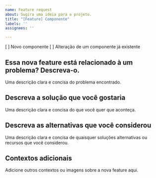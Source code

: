 ```yaml
---
name: Feature request
about: Sugira uma ideia para o projeto.
title: "[Feature] Componente"
labels: ''
assignees: ''

---
```


[ ] Novo componente
[ ] Alteração de um componente já existente

## Essa nova feature está relacionado à um problema? Descreva-o.
Uma descrição clara e concisa do problema encontrado.

## Descreva a solução que você gostaria
Uma descrição clara e concisa do que você quer que aconteça.

## Descreva as alternativas que você considerou
Uma descrição clara e concisa de quaisquer soluções alternativas ou recursos que você considerou.

## Contextos adicionais
Adicione outros contextos ou imagens sobre a nova feature aqui.
